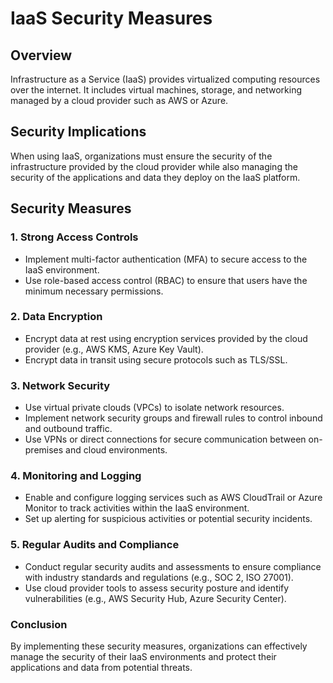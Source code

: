 # IaaS Security Measures

## Overview

Infrastructure as a Service (IaaS) provides virtualized computing resources over the internet. It includes virtual machines, storage, and networking managed by a cloud provider such as AWS or Azure.

## Security Implications

When using IaaS, organizations must ensure the security of the infrastructure provided by the cloud provider while also managing the security of the applications and data they deploy on the IaaS platform.

## Security Measures

### 1. Strong Access Controls

- Implement multi-factor authentication (MFA) to secure access to the IaaS environment.
- Use role-based access control (RBAC) to ensure that users have the minimum necessary permissions.

### 2. Data Encryption

- Encrypt data at rest using encryption services provided by the cloud provider (e.g., AWS KMS, Azure Key Vault).
- Encrypt data in transit using secure protocols such as TLS/SSL.

### 3. Network Security

- Use virtual private clouds (VPCs) to isolate network resources.
- Implement network security groups and firewall rules to control inbound and outbound traffic.
- Use VPNs or direct connections for secure communication between on-premises and cloud environments.

### 4. Monitoring and Logging

- Enable and configure logging services such as AWS CloudTrail or Azure Monitor to track activities within the IaaS environment.
- Set up alerting for suspicious activities or potential security incidents.

### 5. Regular Audits and Compliance

- Conduct regular security audits and assessments to ensure compliance with industry standards and regulations (e.g., SOC 2, ISO 27001).
- Use cloud provider tools to assess security posture and identify vulnerabilities (e.g., AWS Security Hub, Azure Security Center).

### Conclusion

By implementing these security measures, organizations can effectively manage the security of their IaaS environments and protect their applications and data from potential threats.
